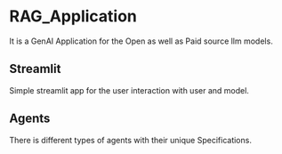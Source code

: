 # RAG_Application
It is a GenAI Application for the Open as well as Paid source llm models.

## Streamlit
Simple streamlit app for the user interaction with user and model. 

## Agents
There is different types of agents with their unique Specifications. 
 
